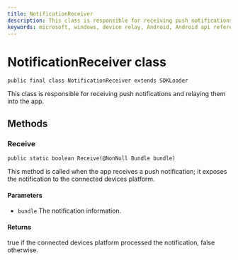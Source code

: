 ```yaml
---
title: NotificationReceiver
description: This class is responsible for receiving push notifications and relaying them into the app.
keywords: microsoft, windows, device relay, Android, Android api reference 
---
```


# NotificationReceiver class

```
public final class NotificationReceiver extends SDKLoader
```

This class is responsible for receiving push notifications and relaying them into the app.

## Methods

### Receive
`public static boolean Receive(@NonNull Bundle bundle)`

This method is called when the app receives a push notification; it exposes the notification to the connected devices platform.

#### Parameters
* `bundle` The notification information.

#### Returns
true if the connected devices platform processed the notification, false otherwise.